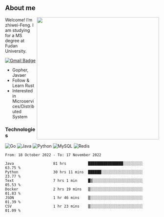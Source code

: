 ## About me

<img align="right" src="https://github-readme-stats-zhiwei-feng.vercel.app/api?username=zhiwei-Feng&show_icons=true" width="400" />

Welcome! I’m zhiwei-Feng. I am studying for a MS degree at Fudan University.  

[![Gmail Badge](https://img.shields.io/badge/-zhiwei.feng1995@gmail.com-c14438?style=flat-square&logo=Gmail&logoColor=white&link=mailto:zhiwei.feng1995@gmail.com)](mailto:zhiwei.feng1995@gmail.com)

- Gopher, Javaer
- Follow & Learn Rust
- Interested in Microservices/Distributed System


### Technologies
![Go](https://img.shields.io/badge/-Go-000000?style=flat-square&logo=go)
![Java](https://img.shields.io/badge/-java-E34A86?style=flat-square&logo=java)
![Python](https://img.shields.io/badge/-Python-black?style=flat-square&logo=Python)
![MySQL](https://img.shields.io/badge/-MySQL-orange?style=flat-square&logo=MySQL)
![Redis](https://img.shields.io/badge/-Redis-black?style=flat-square&logo=Redis)




  
<!--START_SECTION:waka-->

```text
From: 18 October 2022 - To: 17 November 2022

Java                  81 hrs          ████████████████░░░░░░░░░   63.75 %
Python                30 hrs 11 mins  ██████░░░░░░░░░░░░░░░░░░░   23.77 %
Text                  7 hrs 1 min     █▒░░░░░░░░░░░░░░░░░░░░░░░   05.53 %
Docker                2 hrs 19 mins   ▒░░░░░░░░░░░░░░░░░░░░░░░░   01.83 %
JSON                  1 hr 46 mins    ▒░░░░░░░░░░░░░░░░░░░░░░░░   01.39 %
CSV                   1 hr 23 mins    ▒░░░░░░░░░░░░░░░░░░░░░░░░   01.09 %
```

<!--END_SECTION:waka-->
</p>



<!--
[![github stats](https://github-readme-stats.vercel.app/api?username=zhiwei-Feng&theme=tokyonight&show_icons=true)](https://github.com/anuraghazra/github-readme-stats)
-->




<!--
**zhiwei-Feng/zhiwei-Feng** is a ✨ _special_ ✨ repository because its `README.md` (this file) appears on your GitHub profile.

Here are some ideas to get you started:

- 🔭 I’m currently working on ...
- 🌱 I’m currently learning ...
- 👯 I’m looking to collaborate on ...
- 🤔 I’m looking for help with ...
- 💬 Ask me about ...
- 📫 How to reach me: ...
- 😄 Pronouns: ...
- ⚡ Fun fact: ...
-->



